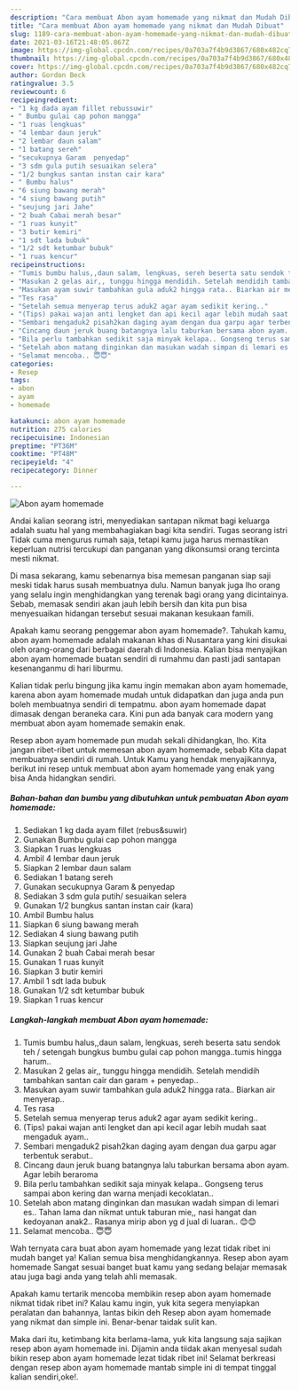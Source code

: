 ```yaml
---
description: "Cara membuat Abon ayam homemade yang nikmat dan Mudah Dibuat"
title: "Cara membuat Abon ayam homemade yang nikmat dan Mudah Dibuat"
slug: 1189-cara-membuat-abon-ayam-homemade-yang-nikmat-dan-mudah-dibuat
date: 2021-03-16T21:48:05.867Z
image: https://img-global.cpcdn.com/recipes/0a703a7f4b9d3867/680x482cq70/abon-ayam-homemade-foto-resep-utama.jpg
thumbnail: https://img-global.cpcdn.com/recipes/0a703a7f4b9d3867/680x482cq70/abon-ayam-homemade-foto-resep-utama.jpg
cover: https://img-global.cpcdn.com/recipes/0a703a7f4b9d3867/680x482cq70/abon-ayam-homemade-foto-resep-utama.jpg
author: Gordon Beck
ratingvalue: 3.5
reviewcount: 6
recipeingredient:
- "1 kg dada ayam fillet rebussuwir"
- " Bumbu gulai cap pohon mangga"
- "1 ruas lengkuas"
- "4 lembar daun jeruk"
- "2 lembar daun salam"
- "1 batang sereh"
- "secukupnya Garam  penyedap"
- "3 sdm gula putih sesuaikan selera"
- "1/2 bungkus santan instan cair kara"
- " Bumbu halus"
- "6 siung bawang merah"
- "4 siung bawang putih"
- "seujung jari Jahe"
- "2 buah Cabai merah besar"
- "1 ruas kunyit"
- "3 butir kemiri"
- "1 sdt lada bubuk"
- "1/2 sdt ketumbar bubuk"
- "1 ruas kencur"
recipeinstructions:
- "Tumis bumbu halus,,daun salam, lengkuas, sereh beserta satu sendok teh / setengah bungkus bumbu gulai cap pohon mangga..tumis hingga harum.."
- "Masukan 2 gelas air,, tunggu hingga mendidih. Setelah mendidih tambahkan santan cair dan garam + penyedap.."
- "Masukan ayam suwir tambahkan gula aduk2 hingga rata.. Biarkan air menyerap.."
- "Tes rasa"
- "Setelah semua menyerap terus aduk2 agar ayam sedikit kering.."
- "(Tips) pakai wajan anti lengket dan api kecil agar lebih mudah saat mengaduk ayam.."
- "Sembari mengaduk2 pisah2kan daging ayam dengan dua garpu agar terbentuk serabut.."
- "Cincang daun jeruk buang batangnya lalu taburkan bersama abon ayam. Agar lebih beraroma"
- "Bila perlu tambahkan sedikit saja minyak kelapa.. Gongseng terus sampai abon kering dan warna menjadi kecoklatan.."
- "Setelah abon matang dinginkan dan masukan wadah simpan di lemari es.. Tahan lama dan nikmat untuk taburan mie,, nasi hangat dan kedoyanan anak2.. Rasanya mirip abon yg d jual di luaran.. 😊😊"
- "Selamat mencoba.. 😇😇"
categories:
- Resep
tags:
- abon
- ayam
- homemade

katakunci: abon ayam homemade 
nutrition: 275 calories
recipecuisine: Indonesian
preptime: "PT36M"
cooktime: "PT48M"
recipeyield: "4"
recipecategory: Dinner

---
```



![Abon ayam homemade](https://img-global.cpcdn.com/recipes/0a703a7f4b9d3867/680x482cq70/abon-ayam-homemade-foto-resep-utama.jpg)

Andai kalian seorang istri, menyediakan santapan nikmat bagi keluarga adalah suatu hal yang membahagiakan bagi kita sendiri. Tugas seorang istri Tidak cuma mengurus rumah saja, tetapi kamu juga harus memastikan keperluan nutrisi tercukupi dan panganan yang dikonsumsi orang tercinta mesti nikmat.

Di masa  sekarang, kamu sebenarnya bisa memesan panganan siap saji meski tidak harus susah membuatnya dulu. Namun banyak juga lho orang yang selalu ingin menghidangkan yang terenak bagi orang yang dicintainya. Sebab, memasak sendiri akan jauh lebih bersih dan kita pun bisa menyesuaikan hidangan tersebut sesuai makanan kesukaan famili. 



Apakah kamu seorang penggemar abon ayam homemade?. Tahukah kamu, abon ayam homemade adalah makanan khas di Nusantara yang kini disukai oleh orang-orang dari berbagai daerah di Indonesia. Kalian bisa menyajikan abon ayam homemade buatan sendiri di rumahmu dan pasti jadi santapan kesenanganmu di hari liburmu.

Kalian tidak perlu bingung jika kamu ingin memakan abon ayam homemade, karena abon ayam homemade mudah untuk didapatkan dan juga anda pun boleh membuatnya sendiri di tempatmu. abon ayam homemade dapat dimasak dengan beraneka cara. Kini pun ada banyak cara modern yang membuat abon ayam homemade semakin enak.

Resep abon ayam homemade pun mudah sekali dihidangkan, lho. Kita jangan ribet-ribet untuk memesan abon ayam homemade, sebab Kita dapat membuatnya sendiri di rumah. Untuk Kamu yang hendak menyajikannya, berikut ini resep untuk membuat abon ayam homemade yang enak yang bisa Anda hidangkan sendiri.

<!--inarticleads1-->

##### Bahan-bahan dan bumbu yang dibutuhkan untuk pembuatan Abon ayam homemade:

1. Sediakan 1 kg dada ayam fillet (rebus&amp;suwir)
1. Gunakan  Bumbu gulai cap pohon mangga
1. Siapkan 1 ruas lengkuas
1. Ambil 4 lembar daun jeruk
1. Siapkan 2 lembar daun salam
1. Sediakan 1 batang sereh
1. Gunakan secukupnya Garam &amp; penyedap
1. Sediakan 3 sdm gula putih/ sesuaikan selera
1. Gunakan 1/2 bungkus santan instan cair (kara)
1. Ambil  Bumbu halus
1. Siapkan 6 siung bawang merah
1. Sediakan 4 siung bawang putih
1. Siapkan seujung jari Jahe
1. Gunakan 2 buah Cabai merah besar
1. Gunakan 1 ruas kunyit
1. Siapkan 3 butir kemiri
1. Ambil 1 sdt lada bubuk
1. Gunakan 1/2 sdt ketumbar bubuk
1. Siapkan 1 ruas kencur




<!--inarticleads2-->

##### Langkah-langkah membuat Abon ayam homemade:

1. Tumis bumbu halus,,daun salam, lengkuas, sereh beserta satu sendok teh / setengah bungkus bumbu gulai cap pohon mangga..tumis hingga harum..
1. Masukan 2 gelas air,, tunggu hingga mendidih. Setelah mendidih tambahkan santan cair dan garam + penyedap..
1. Masukan ayam suwir tambahkan gula aduk2 hingga rata.. Biarkan air menyerap..
1. Tes rasa
1. Setelah semua menyerap terus aduk2 agar ayam sedikit kering..
1. (Tips) pakai wajan anti lengket dan api kecil agar lebih mudah saat mengaduk ayam..
1. Sembari mengaduk2 pisah2kan daging ayam dengan dua garpu agar terbentuk serabut..
1. Cincang daun jeruk buang batangnya lalu taburkan bersama abon ayam. Agar lebih beraroma
1. Bila perlu tambahkan sedikit saja minyak kelapa.. Gongseng terus sampai abon kering dan warna menjadi kecoklatan..
1. Setelah abon matang dinginkan dan masukan wadah simpan di lemari es.. Tahan lama dan nikmat untuk taburan mie,, nasi hangat dan kedoyanan anak2.. Rasanya mirip abon yg d jual di luaran.. 😊😊
1. Selamat mencoba.. 😇😇




Wah ternyata cara buat abon ayam homemade yang lezat tidak ribet ini mudah banget ya! Kalian semua bisa menghidangkannya. Resep abon ayam homemade Sangat sesuai banget buat kamu yang sedang belajar memasak atau juga bagi anda yang telah ahli memasak.

Apakah kamu tertarik mencoba membikin resep abon ayam homemade nikmat tidak ribet ini? Kalau kamu ingin, yuk kita segera menyiapkan peralatan dan bahannya, lantas bikin deh Resep abon ayam homemade yang nikmat dan simple ini. Benar-benar taidak sulit kan. 

Maka dari itu, ketimbang kita berlama-lama, yuk kita langsung saja sajikan resep abon ayam homemade ini. Dijamin anda tiidak akan menyesal sudah bikin resep abon ayam homemade lezat tidak ribet ini! Selamat berkreasi dengan resep abon ayam homemade mantab simple ini di tempat tinggal kalian sendiri,oke!.

